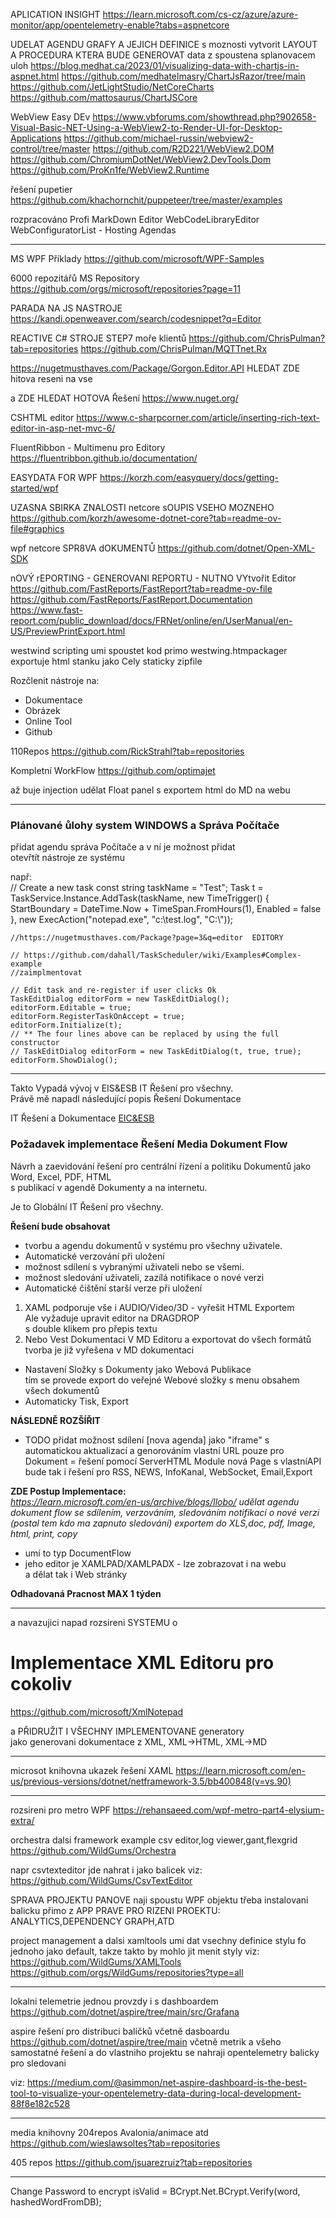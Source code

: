 
APLICATION INSIGHT
https://learn.microsoft.com/cs-cz/azure/azure-monitor/app/opentelemetry-enable?tabs=aspnetcore

UDELAT AGENDU GRAFY A JEJICH DEFINICE s moznosti vytvorit LAYOUT A PROCEDURA KTERA BUDE GENEROVAT
data z spoustena splanovacem uloh 
https://blog.medhat.ca/2023/01/visualizing-data-with-chartjs-in-aspnet.html
https://github.com/medhatelmasry/ChartJsRazor/tree/main
https://github.com/JetLightStudio/NetCoreCharts
https://github.com/mattosaurus/ChartJSCore



WebView Easy DEv
https://www.vbforums.com/showthread.php?902658-Visual-Basic-NET-Using-a-WebView2-to-Render-UI-for-Desktop-Applications
https://github.com/michael-russin/webview2-control/tree/master
https://github.com/R2D221/WebView2.DOM
https://github.com/ChromiumDotNet/WebView2.DevTools.Dom
https://github.com/ProKn1fe/WebView2.Runtime




řešení pupetier
https://github.com/khachornchit/puppeteer/tree/master/examples



rozpracováno Profi MarkDown Editor
WebCodeLibraryEditor 
WebConfiguratorList - Hosting Agendas

---  

MS WPF Příklady https://github.com/microsoft/WPF-Samples

6000 repozitářů
MS Repository https://github.com/orgs/microsoft/repositories?page=11


PARADA NA JS NASTROJE
https://kandi.openweaver.com/search/codesnippet?q=Editor

REACTIVE C# STROJE STEP7 moře klientů
https://github.com/ChrisPulman?tab=repositories
https://github.com/ChrisPulman/MQTTnet.Rx


https://nugetmusthaves.com/Package/Gorgon.Editor.API
HLEDAT ZDE  hitova reseni na vse

a ZDE HLEDAT HOTOVA Řešení
https://www.nuget.org/


CSHTML editor 
https://www.c-sharpcorner.com/article/inserting-rich-text-editor-in-asp-net-mvc-6/

FluentRibbon - Multimenu pro Editory
https://fluentribbon.github.io/documentation/

EASYDATA FOR WPF
https://korzh.com/easyquery/docs/getting-started/wpf

UZASNA SBIRKA ZNALOSTI netcore sOUPIS VSEHO MOZNEHO
https://github.com/korzh/awesome-dotnet-core?tab=readme-ov-file#graphics


wpf netcore SPR8VA dOKUMENTŮ
https://github.com/dotnet/Open-XML-SDK


nOVÝ rEPORTING  - GENEROVANI REPORTU - NUTNO VYtvořit Editor
https://github.com/FastReports/FastReport?tab=readme-ov-file
https://github.com/FastReports/FastReport.Documentation
https://www.fast-report.com/public_download/docs/FRNet/online/en/UserManual/en-US/PreviewPrintExport.html

westwind scripting umi spoustet kod primo
westwing.htmpackager exportuje html stanku jako Cely staticky zipfile


Rozčlenit nástroje na:
- Dokumentace
- Obrázek
- Online Tool
- Github

110Repos
https://github.com/RickStrahl?tab=repositories

Kompletní WorkFlow
https://github.com/optimajet

až buje injection udělat Float panel s exportem html do MD na webu 


---
### Plánované ůlohy system WINDOWS a Správa Počítače

přidat agendu správa Počítače a v ní je možnost přidat   
otevřtít nástroje ze systému

např:   
    // Create a new task
    const string taskName = "Test";
    Task t = TaskService.Instance.AddTask(taskName,
        new TimeTrigger() {
            StartBoundary = DateTime.Now + TimeSpan.FromHours(1),
            Enabled = false
        },
        new ExecAction("notepad.exe", "c:\\test.log", "C:\\"));

    //https://nugetmusthaves.com/Package?page=3&q=editor  EDITORY

    // https://github.com/dahall/TaskScheduler/wiki/Examples#Complex-example  
    //zaimplmentovat

    // Edit task and re-register if user clicks Ok
    TaskEditDialog editorForm = new TaskEditDialog();
    editorForm.Editable = true;
    editorForm.RegisterTaskOnAccept = true;
    editorForm.Initialize(t);
    // ** The four lines above can be replaced by using the full constructor
    // TaskEditDialog editorForm = new TaskEditDialog(t, true, true);
    editorForm.ShowDialog();

---   


Takto Vypadá vývoj v EIS&ESB IT Řešení pro všechny.  
Právě mě napadl následující popis Řešení Dokumentace

IT Řešení a Dokumentace [EIC&ESB](https://kliknetezde.cz)

### Požadavek implementace Řešení Media Dokument Flow  
Návrh a zaevidování řešení pro centrální řízení a politiku Dokumentů jako Word, Excel, PDF, HTML   
s publikací v agendě Dokumenty a na internetu.  

Je to Globální IT Řešení pro všechny.

**Řešení bude obsahovat**   

- tvorbu a agendu dokumentů v systému pro všechny uživatele.    
- Automatické verzování při uložení   
- možnost sdílení s vybranými uživateli nebo se všemi.  
- možnost sledování uživateli, zazílá notifikace o nové verzi  
- Automatické čištění starší verze při uložení   

1. XAML podporuje vše i AUDIO/Video/3D - vyřešit HTML Exportem    
   Ale vyžaduje upravit editor na DRAGDROP   
   s double klikem pro přepis textu   
2. Nebo Vest Dokumentaci V MD Editoru a exportovat do všech formátů
   tvorba je již vyřešena v MD dokumentaci

- Nastavení Složky s Dokumenty jako Webová Publikace   
  tím se provede export do veřejné Webové složky s menu obsahem   
  všech dokumentů
- Automaticky Tisk, Export   

**NÁSLEDNĚ ROZŠÍŘIT**   

- TODO přidat možnost sdílení [nova agenda] jako "iframe" s automatickou aktualizací a genorováním vlastní URL pouze pro Dokument = řešení pomocí ServerHTML Module nová Page s vlastníAPI
  bude tak i řešení pro RSS, NEWS, InfoKanal, WebSocket, Email,Export   


**ZDE Postup Implementace:**   
*https://learn.microsoft.com/en-us/archive/blogs/llobo/
udělat agendu dokument flow se sdílením, verzováním, sledováním notifikací o nové verzi (postal tem kdo ma zapnuto sledování)
exportem do XLS,doc, pdf, Image, html, print, copy*

- umí to typ DocumentFlow
- jeho editor je XAMLPAD/XAMLPADX - lze zobrazovat i na webu   
a dělat tak i Web stránky   

**Odhadovaná Pracnost MAX 1 týden**   

---  

 a navazujici napad rozsireni SYSTEMU o 

# Implementace XML Editoru pro cokoliv   
https://github.com/microsoft/XmlNotepad  

a PŘIDRUŽIT I VŠECHNY IMPLEMENTOVANE generatory   
jako generovani dokumentace z XML, XML->HTML, XML->MD     

----    

microsot knihovna ukazek řešení XAML
https://learn.microsoft.com/en-us/previous-versions/dotnet/netframework-3.5/bb400848(v=vs.90)

----

rozsireni pro metro WPF
https://rehansaeed.com/wpf-metro-part4-elysium-extra/

orchestra dalsi framework example csv editor,log viewer,gant,flexgrid
https://github.com/WildGums/Orchestra

napr csvtexteditor jde nahrat i jako balicek viz:
https://github.com/WildGums/CsvTextEditor

SPRAVA PROJEKTU PANOVE
naji spoustu  WPF objektu třeba instalovani balicku přimo z APP
PRAVE PRO RIZENI PROEKTU: ANALYTICS,DEPENDENCY GRAPH,ATD

project management a dalsi xamltools umi dat vsechny definice stylu fo jednoho jako default, takze takto by mohlo jit menit styly
viz: https://github.com/WildGums/XAMLTools
https://github.com/orgs/WildGums/repositories?type=all

----

lokalni telemetrie jednou provzdy i s dashboardem
https://github.com/dotnet/aspire/tree/main/src/Grafana

aspire řešení pro distribuci balíčků včetně dasboardu
https://github.com/dotnet/aspire/tree/main
včetně metrik a všeho
samostatné řešení
a do vlastniho projektu se nahraji opentelemetry balicky pro sledovani

viz:
https://medium.com/@asimmon/net-aspire-dashboard-is-the-best-tool-to-visualize-your-opentelemetry-data-during-local-development-88f8e182c528

----


media knihovny 204repos Avalonia/animace atd
https://github.com/wieslawsoltes?tab=repositories

405 repos
https://github.com/jsuarezruiz?tab=repositories

----


Change Password to encrypt
isValid = BCrypt.Net.BCrypt.Verify(word, hashedWordFromDB);



